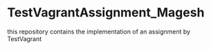 # TestVagrantAssignment_Magesh
this repository contains the implementation of an assignment by TestVagrant
